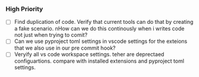 ### High Priority
- [ ] Find duplication of code. Verify that current tools can do that by creating a fake scenario. nHow can we do this continously when i writes code not just when trying to comit?
- [ ] Can we use pyproject toml settings in vscode settings for the exteions that we also use in our pre commit hook?
- [ ] Veryify all vs code workspace settings. teher are deprectaed configuartions. compare with installed extensions and pyproject toml settings.
